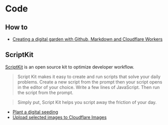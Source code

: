 # Code

## How to

- [Creating a digital garden with Github, Markdown and Cloudflare Workers](/code/creating-a-digital-garden-with-github-markdown-and-cloudflare-workers)

## ScriptKit

[ScriptKit](https://www.scriptkit.com/) is an open source kit to optimize developer workflow.

> Script Kit makes it easy to create and run scripts that solve your daily problems. Create a new script from the prompt then your script opens in the editor of your choice. Write a few lines of JavaScript. Then run the script from the prompt.

> Simply put, Script Kit helps you script away the friction of your day.

- [Plant a digital seeding](/code/scriptkit-script-to-plant-a-digital-seedling)
- [Upload selected images to Cloudflare Images](/code/scriptkit-script-to-upload-images-to-cloudflare-images)
